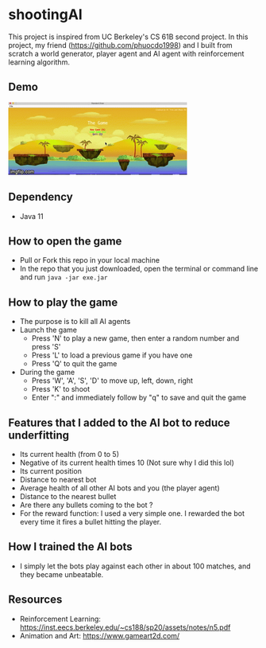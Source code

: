 # shootingAI
This project is inspired from UC Berkeley's CS 61B second project. In this project, my friend (https://github.com/phuocdo1998) and I built from scratch a world generator, player agent and AI agent with reinforcement learning algorithm.

## Demo
![](game.gif)

## Dependency
  * Java 11
  
## How to open the game
  * Pull or Fork this repo in your local machine
  * In the repo that you just downloaded, open the terminal or command line and run ```java -jar exe.jar```
  
## How to play the game
  * The purpose is to kill all AI agents
  * Launch the game
    * Press 'N' to play a new game, then enter a random number and press 'S'
    * Press 'L' to load a previous game if you have one
    * Press 'Q' to quit the game
  * During the game
    * Press 'W', 'A', 'S', 'D' to move up, left, down, right
    * Press 'K' to shoot
    * Enter ":" and immediately follow by "q" to save and quit the game
    
## Features that I added to the AI bot to reduce underfitting
   * Its current health (from 0 to 5)
   * Negative of its current health times 10 (Not sure why I did this lol)
   * Its current position
   * Distance to nearest bot
   * Average health of all other AI bots and you (the player agent)
   * Distance to the nearest bullet
   * Are there any bullets coming to the bot ?
   * For the reward function: I used a very simple one. I rewarded the bot every time it fires a bullet hitting the player.

## How I trained the AI bots
   * I simply let the bots play against each other in about 100 matches, and they became unbeatable.

## Resources
   * Reinforcement Learning: https://inst.eecs.berkeley.edu/~cs188/sp20/assets/notes/n5.pdf
   * Animation and Art: https://www.gameart2d.com/

  
  
